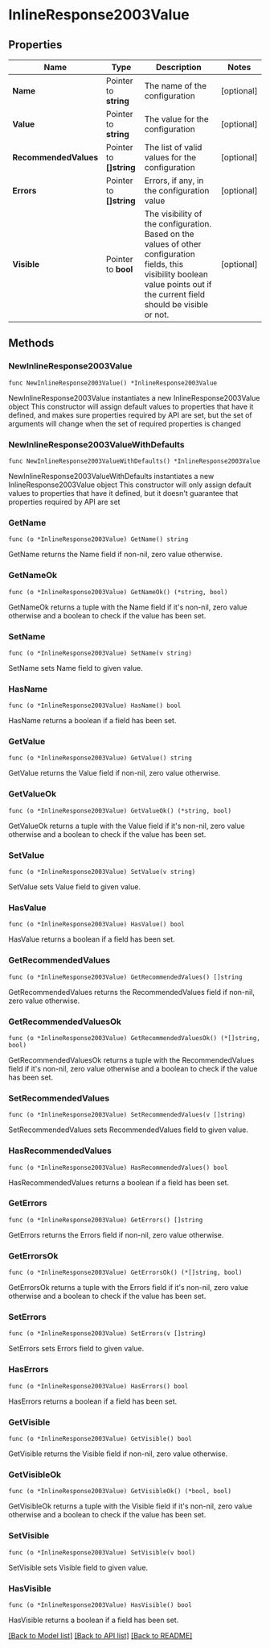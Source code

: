 # InlineResponse2003Value

## Properties

Name | Type | Description | Notes
------------ | ------------- | ------------- | -------------
**Name** | Pointer to **string** | The name of the configuration | [optional] 
**Value** | Pointer to **string** | The value for the configuration | [optional] 
**RecommendedValues** | Pointer to **[]string** | The list of valid values for the configuration | [optional] 
**Errors** | Pointer to **[]string** | Errors, if any, in the configuration value | [optional] 
**Visible** | Pointer to **bool** | The visibility of the configuration. Based on the values of other configuration fields, this visibility boolean value points out if the current field should be visible or not. | [optional] 

## Methods

### NewInlineResponse2003Value

`func NewInlineResponse2003Value() *InlineResponse2003Value`

NewInlineResponse2003Value instantiates a new InlineResponse2003Value object
This constructor will assign default values to properties that have it defined,
and makes sure properties required by API are set, but the set of arguments
will change when the set of required properties is changed

### NewInlineResponse2003ValueWithDefaults

`func NewInlineResponse2003ValueWithDefaults() *InlineResponse2003Value`

NewInlineResponse2003ValueWithDefaults instantiates a new InlineResponse2003Value object
This constructor will only assign default values to properties that have it defined,
but it doesn't guarantee that properties required by API are set

### GetName

`func (o *InlineResponse2003Value) GetName() string`

GetName returns the Name field if non-nil, zero value otherwise.

### GetNameOk

`func (o *InlineResponse2003Value) GetNameOk() (*string, bool)`

GetNameOk returns a tuple with the Name field if it's non-nil, zero value otherwise
and a boolean to check if the value has been set.

### SetName

`func (o *InlineResponse2003Value) SetName(v string)`

SetName sets Name field to given value.

### HasName

`func (o *InlineResponse2003Value) HasName() bool`

HasName returns a boolean if a field has been set.

### GetValue

`func (o *InlineResponse2003Value) GetValue() string`

GetValue returns the Value field if non-nil, zero value otherwise.

### GetValueOk

`func (o *InlineResponse2003Value) GetValueOk() (*string, bool)`

GetValueOk returns a tuple with the Value field if it's non-nil, zero value otherwise
and a boolean to check if the value has been set.

### SetValue

`func (o *InlineResponse2003Value) SetValue(v string)`

SetValue sets Value field to given value.

### HasValue

`func (o *InlineResponse2003Value) HasValue() bool`

HasValue returns a boolean if a field has been set.

### GetRecommendedValues

`func (o *InlineResponse2003Value) GetRecommendedValues() []string`

GetRecommendedValues returns the RecommendedValues field if non-nil, zero value otherwise.

### GetRecommendedValuesOk

`func (o *InlineResponse2003Value) GetRecommendedValuesOk() (*[]string, bool)`

GetRecommendedValuesOk returns a tuple with the RecommendedValues field if it's non-nil, zero value otherwise
and a boolean to check if the value has been set.

### SetRecommendedValues

`func (o *InlineResponse2003Value) SetRecommendedValues(v []string)`

SetRecommendedValues sets RecommendedValues field to given value.

### HasRecommendedValues

`func (o *InlineResponse2003Value) HasRecommendedValues() bool`

HasRecommendedValues returns a boolean if a field has been set.

### GetErrors

`func (o *InlineResponse2003Value) GetErrors() []string`

GetErrors returns the Errors field if non-nil, zero value otherwise.

### GetErrorsOk

`func (o *InlineResponse2003Value) GetErrorsOk() (*[]string, bool)`

GetErrorsOk returns a tuple with the Errors field if it's non-nil, zero value otherwise
and a boolean to check if the value has been set.

### SetErrors

`func (o *InlineResponse2003Value) SetErrors(v []string)`

SetErrors sets Errors field to given value.

### HasErrors

`func (o *InlineResponse2003Value) HasErrors() bool`

HasErrors returns a boolean if a field has been set.

### GetVisible

`func (o *InlineResponse2003Value) GetVisible() bool`

GetVisible returns the Visible field if non-nil, zero value otherwise.

### GetVisibleOk

`func (o *InlineResponse2003Value) GetVisibleOk() (*bool, bool)`

GetVisibleOk returns a tuple with the Visible field if it's non-nil, zero value otherwise
and a boolean to check if the value has been set.

### SetVisible

`func (o *InlineResponse2003Value) SetVisible(v bool)`

SetVisible sets Visible field to given value.

### HasVisible

`func (o *InlineResponse2003Value) HasVisible() bool`

HasVisible returns a boolean if a field has been set.


[[Back to Model list]](../README.md#documentation-for-models) [[Back to API list]](../README.md#documentation-for-api-endpoints) [[Back to README]](../README.md)


